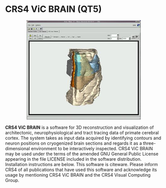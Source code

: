 # CRS4 ViC BRAIN (QT5)

<div style="text-align:center">
    <img alt="BRAIN, the user interface" src="./img/viewer3ds.jpg">
</div>

**CRS4 ViC BRAIN** is a software for 3D reconstruction and visualization of architectonic, neurophysiological and tract tracing data of primate cerebral cortex. The system takes as input data acquired by identifying contours and neuron positions on cryogenized brain sections and regards it as a three-dimensional environment to be interactively inspected.
CRS4 ViC BRAIN may be used under the terms of the amended GNU General Public License appearing in the file LICENSE included in the software distribution. Installation instructions are below. This software is citeware. Please inform CRS4 of all publications that have used this software and acknowledge its usage by mentioning CRS4 ViC BRAIN and the CRS4 Visual Computing Group. 

